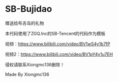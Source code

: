 # SB-Bujidao
赠送给布吉岛的礼物

本代码使用了ZGQ.Inc的SB-Tencent的代码作为模板

视频：https://www.bilibili.com/video/BV1wS4y1b7fP

视频2：https://www.bilibili.com/video/BV1pY4y1u7EH

侵权请联系Xiongmc136删除！

Made By Xiongmc136
